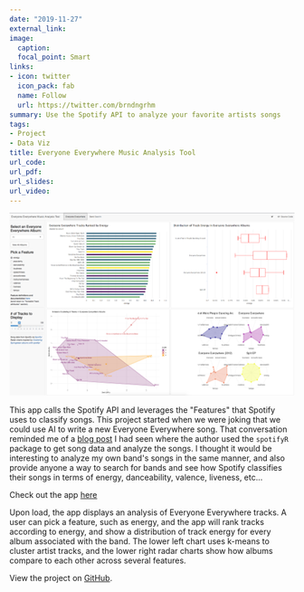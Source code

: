 ```yaml
---
date: "2019-11-27"
external_link:
image:
  caption:
  focal_point: Smart
links:
- icon: twitter
  icon_pack: fab
  name: Follow
  url: https://twitter.com/brndngrhm
summary: Use the Spotify API to analyze your favorite artists songs
tags:
- Project
- Data Viz
title: Everyone Everywhere Music Analysis Tool
url_code:
url_pdf:
url_slides:
url_video:
---
```


![](featured.png)

This app calls the Spotify API and leverages the "Features" that Spotify uses to classify songs. This project started when we were joking that we could use AI to write a new Everyone Everywhere song. That conversation reminded me of a [blog post](https://peerchristensen.netlify.com/post/clustering-springsteen-albums-with-spotifyr/) I had seen where the author used the `spotifyR` package to get song data and analyze the songs. I thought it would be interesting to analyze my own band's songs in the same manner, and also provide anyone a way to search for bands and see how Spotify classifies their songs in terms of energy, danceability, valence, liveness, etc...  
  
Check out the app [here](https://brndngrhm.shinyapps.io/EveryoneEverywhereMusicAnalysisTool/)  

Upon load, the app displays an analysis of Everyone Everywhere tracks. A user can pick a feature, such as energy, and the app will rank tracks according to energy, and show a distribution of track energy for every album associated with the band. The lower left chart uses k-means to cluster artist tracks, and the lower right radar charts show how albums compare to each other across several features.

View the project on [GitHub](https://github.com).